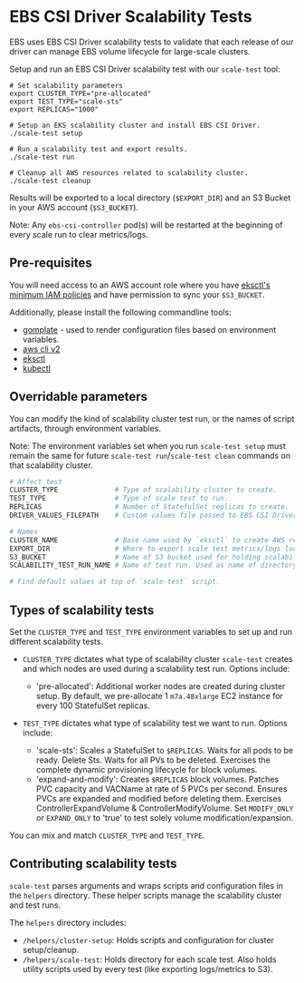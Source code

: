 # EBS CSI Driver Scalability Tests

EBS uses EBS CSI Driver scalability tests to validate that each release of our driver can manage EBS volume lifecycle for large-scale clusters. 

Setup and run an EBS CSI Driver scalability test with our `scale-test` tool:  

```shell
# Set scalability parameters
export CLUSTER_TYPE="pre-allocated"
export TEST_TYPE="scale-sts"
export REPLICAS="1000"

# Setup an EKS scalability cluster and install EBS CSI Driver. 
./scale-test setup

# Run a scalability test and export results.
./scale-test run

# Cleanup all AWS resources related to scalability cluster. 
./scale-test cleanup
```

Results will be exported to a local directory (`$EXPORT_DIR`) and an S3 Bucket in your AWS account (`$S3_BUCKET`).

Note: Any `ebs-csi-controller` pod(s) will be restarted at the beginning of every scale run to clear metrics/logs.  

## Pre-requisites

You will need access to an AWS account role where you have [eksctl's minimum IAM policies](https://eksctl.io/usage/minimum-iam-policies/) and have permission to sync your `$S3_BUCKET`. 

Additionally, please install the following commandline tools:
- [gomplate](https://github.com/hairyhenderson/gomplate) - used to render configuration files based on environment variables.
- [aws cli v2](https://docs.aws.amazon.com/cli/latest/userguide/getting-started-install.html)
- [eksctl](https://eksctl.io/installation/)
- [kubectl](https://kubernetes.io/docs/tasks/tools/#kubectl)

## Overridable parameters

You can modify the kind of scalability cluster test run, or the names of script artifacts, through environment variables.

Note: The environment variables set when you run `scale-test setup` must remain the same for future `scale-test run`/`scale-test clean` commands on that scalability cluster.  

```sh
# Affect test
CLUSTER_TYPE              # Type of scalability cluster to create.
TEST_TYPE                 # Type of scale test to run.
REPLICAS                  # Number of StatefulSet replicas to create.
DRIVER_VALUES_FILEPATH    # Custom values file passed to EBS CSI Driver Helm chart.

# Names
CLUSTER_NAME              # Base name used by `eksctl` to create AWS resources.
EXPORT_DIR                # Where to export scale test metrics/logs locally.
S3_BUCKET                 # Name of S3 bucket used for holding scalability run results.
SCALABILITY_TEST_RUN_NAME # Name of test run. Used as name of directory for adding run results in $S3_BUCKET.

# Find default values at top of `scale-test` script. 
```

## Types of scalability tests

Set the `CLUSTER_TYPE` and `TEST_TYPE` environment variables to set up and run different scalability tests. 

- `CLUSTER_TYPE` dictates what type of scalability cluster `scale-test` creates and which nodes are used during a scalability test run. Options include: 
  - 'pre-allocated': Additional worker nodes are created during cluster setup. By default, we pre-allocate 1 `m7a.48xlarge` EC2 instance for every 100 StatefulSet replicas.

- `TEST_TYPE` dictates what type of scalability test we want to run. Options include: 
  - 'scale-sts': Scales a StatefulSet to `$REPLICAS`. Waits for all pods to be ready. Delete Sts. Waits for all PVs to be deleted. Exercises the complete dynamic provisioning lifecycle for block volumes.
  - 'expand-and-modify': Creates `$REPLICAS` block volumes. Patches PVC capacity and VACName at rate of 5 PVCs per second. Ensures PVCs are expanded and modified before deleting them. Exercises ControllerExpandVolume & ControllerModifyVolume. Set `MODIFY_ONLY` or `EXPAND_ONLY` to 'true' to test solely volume modification/expansion.

You can mix and match `CLUSTER_TYPE` and `TEST_TYPE`.

## Contributing scalability tests

`scale-test` parses arguments and wraps scripts and configuration files in the `helpers` directory. These helper scripts manage the scalability cluster and test runs. 

The `helpers` directory includes:
- `/helpers/cluster-setup`: Holds scripts and configuration for cluster setup/cleanup.
- `/helpers/scale-test`: Holds directory for each scale test. Also holds utility scripts used by every test (like exporting logs/metrics to S3).
